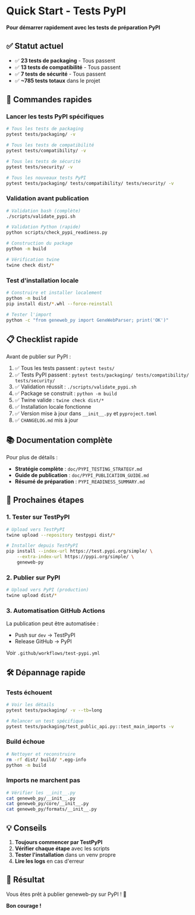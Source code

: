 # Quick Start - Tests PyPI

**Pour démarrer rapidement avec les tests de préparation PyPI**

## ✅ Statut actuel

- ✅ **23 tests de packaging** - Tous passent
- ✅ **13 tests de compatibilité** - Tous passent
- ✅ **7 tests de sécurité** - Tous passent
- ✅ **~785 tests totaux** dans le projet

## 🚀 Commandes rapides

### Lancer les tests PyPI spécifiques

```bash
# Tous les tests de packaging
pytest tests/packaging/ -v

# Tous les tests de compatibilité
pytest tests/compatibility/ -v

# Tous les tests de sécurité
pytest tests/security/ -v

# Tous les nouveaux tests PyPI
pytest tests/packaging/ tests/compatibility/ tests/security/ -v
```

### Validation avant publication

```bash
# Validation bash (complète)
./scripts/validate_pypi.sh

# Validation Python (rapide)
python scripts/check_pypi_readiness.py

# Construction du package
python -m build

# Vérification twine
twine check dist/*
```

### Test d'installation locale

```bash
# Construire et installer localement
python -m build
pip install dist/*.whl --force-reinstall

# Tester l'import
python -c "from geneweb_py import GeneWebParser; print('OK')"
```

## 📋 Checklist rapide

Avant de publier sur PyPI :

1. ✅ Tous les tests passent : `pytest tests/`
2. ✅ Tests PyPI passent : `pytest tests/packaging/ tests/compatibility/ tests/security/`
3. ✅ Validation réussit : `./scripts/validate_pypi.sh`
4. ✅ Package se construit : `python -m build`
5. ✅ Twine valide : `twine check dist/*`
6. ✅ Installation locale fonctionne
7. ✅ Version mise à jour dans `__init__.py` et `pyproject.toml`
8. ✅ `CHANGELOG.md` mis à jour

## 📚 Documentation complète

Pour plus de détails :

- **Stratégie complète** : `doc/PYPI_TESTING_STRATEGY.md`
- **Guide de publication** : `doc/PYPI_PUBLICATION_GUIDE.md`  
- **Résumé de préparation** : `PYPI_READINESS_SUMMARY.md`

## 🎯 Prochaines étapes

### 1. Tester sur TestPyPI

```bash
# Upload vers TestPyPI
twine upload --repository testpypi dist/*

# Installer depuis TestPyPI
pip install --index-url https://test.pypi.org/simple/ \
    --extra-index-url https://pypi.org/simple/ \
    geneweb-py
```

### 2. Publier sur PyPI

```bash
# Upload vers PyPI (production)
twine upload dist/*
```

### 3. Automatisation GitHub Actions

La publication peut être automatisée :
- Push sur `dev` → TestPyPI
- Release GitHub → PyPI

Voir `.github/workflows/test-pypi.yml`

## 🛠️ Dépannage rapide

### Tests échouent

```bash
# Voir les détails
pytest tests/packaging/ -v --tb=long

# Relancer un test spécifique
pytest tests/packaging/test_public_api.py::test_main_imports -v
```

### Build échoue

```bash
# Nettoyer et reconstruire
rm -rf dist/ build/ *.egg-info
python -m build
```

### Imports ne marchent pas

```bash
# Vérifier les __init__.py
cat geneweb_py/__init__.py
cat geneweb_py/core/__init__.py
cat geneweb_py/formats/__init__.py
```

## 💡 Conseils

1. **Toujours commencer par TestPyPI**
2. **Vérifier chaque étape** avec les scripts
3. **Tester l'installation** dans un venv propre
4. **Lire les logs** en cas d'erreur

## 🎊 Résultat

Vous êtes prêt à publier geneweb-py sur PyPI ! 🚀

**Bon courage !**

